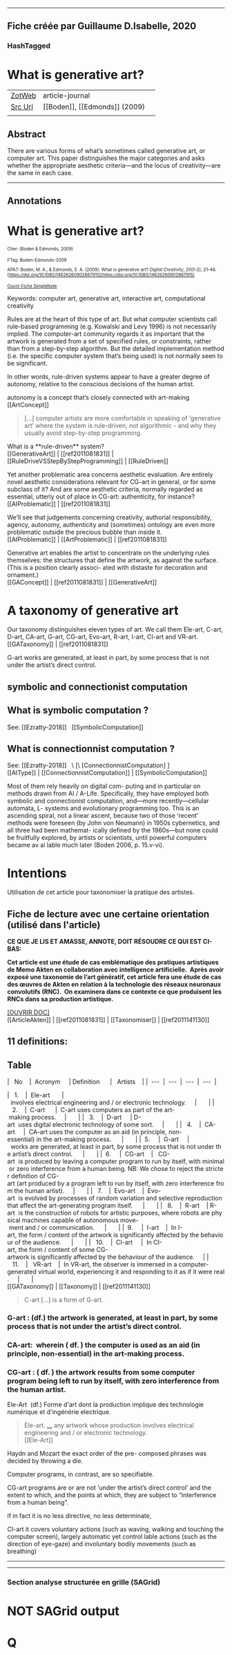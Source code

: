 
----
Fiche créée par Guillaume D.Isabelle, 2020 
---- 

### HashTagged 





# What is generative art?



|       |       |       |
|  ---  |  ---  |  ---  |
|   [ZotWeb](http://zotero.org/users/180474/items/VPTVB8MS)    | article-journal      |       |
|   [Src Url](https://www.tandfonline.com/doi/full/10.1080/14626260902867915)    |  [[Boden]], [[Edmonds]] (2009)     |       |
|       |       |       |


## Abstract

There are various forms of what’s sometimes called generative art, or computer art. This paper distinguishes the major categories and asks whether the appropriate aesthetic criteria—and the locus of creativity—are the same in each case.

----

## Annotations

What is generative art?
=======================



<font size=-3>Citer: (Boden & Edmonds, 2009)

FTag: Boden-Edmonds-2009

APA7: Boden, M. A., & Edmonds, E. A. (2009). What is generative art? _Digital Creativity_, _20_(1–2), 21–46. [https://doi.org/10.1080/14626260902867915](https://doi.org/10.1080/14626260902867915) [](https://doi.org/10.1080/14626260902867915)

  

 [Ouvrir Fiche SimpleNote](https://app.simplenote.com/p/y75fd2)</font>



Keywords: computer art, generative art, interactive art, computational creativity



Rules are at the heart of this type of art. But what computer scientists call rule-based programming (e.g. Kowalski and Levy 1996) is not necessarily implied. The computer-art community regards it as important that the artwork is generated from a set of specified rules, or constraints, rather than from a step-by-step algorithm. But the detailed implementation method (i.e. the specific computer system that’s being used) is not normally seen to be significant.



In other words, rule-driven systems appear to have a greater degree of autonomy, relative to the conscious decisions of the human artist.



autonomy is a concept that’s closely connected with art-making  
[[ArtConcept]] 





> [...] computer artists are more comfortable in speaking of ‘generative art’ where the system is rule-driven, not algorithmic - and why they usually avoid step-by-step programming.

What is a \*\*rule-driven\** system?  
[[GenerativeArt]] | [[ref2011081831]] | [[RuleDriveVSStepByStepProgramming]] | [[RuleDriven]] 





Yet another problematic area concerns aesthetic evaluation. Are entirely novel aesthetic considerations relevant for CG-art in general, or for some subclass of it? And are some aesthetic criteria, normally regarded as essential, utterly out of place in CG-art: authenticity, for instance?  
[[AIProblematic]] | [[ref2011081831]] 





We’ll see that judgements concerning creativity, authorial responsibility, agency, autonomy, authenticity and (sometimes) ontology are even more problematic outside the precious bubble than inside it.  
[[AIProblematic]] | [[ArtProblematic]] | [[ref2011081831]] 





Generative art enables the artist to concentrate on the underlying rules themselves: the structures that define the artwork, as against the surface. (This is a position clearly associ- ated with distaste for decoration and ornament.)  
[[GAConcept]] | [[ref2011081831]] | [[GenerativeArt]] 





A taxonomy of generative art
============================



Our taxonomy distinguishes eleven types of art. We call them Ele-art, C-art, D-art, CA-art, G-art, CG-art, Evo-art, R-art, I-art, CI-art and VR-art.  
[[GATaxonomy]] | [[ref2011081831]] 





G-art works are generated, at least in part, by some process that is not under the artist’s direct control.



symbolic and connectionist computation
--------------------------------------

What is symbolic computation ?
------------------------------

See: [[Ezratty-2018]]   [[SymbolicComputation]]  

What is connectionnist computation ?
------------------------------------

See: [[Ezratty-2018]]   \ [\ [ConnectionnistComputation\] \]   
[[AIType]] | [[ConnectionnistComputation]] | [[SymbolicComputation]] 





Most of them rely heavily on digital com- puting and in particular on methods drawn from AI / A-Life. Specifically, they have employed both symbolic and connectionist computation, and—more recently—cellular automata, L- systems and evolutionary programming too. This is an ascending spiral, not a linear ascent, because two of those ‘recent’ methods were foreseen (by John von Neumann) in 1950s cybernetics, and all three had been mathemat- ically defined by the 1960s—but none could be fruitfully explored, by artists or scientists, until powerful computers became av ai lable much later (Boden 2006, p. 15.v-vi).



Intentions
==========

Utilisation de cet article pour taxonomiser la pratique des artistes.

Fiche de lecture avec une certaine orientation (utilisé dans l'article)
-----------------------------------------------------------------------

**CE QUE JE LIS ET AMASSE, ANNOTE, DOIT RÉSOUDRE CE QUI EST CI-BAS:** 

**Cet article est une étude de cas emblématique des pratiques artistiques de Memo Akten en collaboration avec intelligence artificielle.  Après avoir exposé une taxonomie de l’art génératif, cet article fera une étude de cas des œuvres de Akten en relation à la technologie des réseaux neuronaux convolutifs (RNC).  On examinera dans ce contexte ce que produisent les RNCs dans sa production artistique.**

 [[OUVRIR DOC]](https://docs.google.com/document/d/1JEWJFFEM7HIb4k7bhwjPgWVemnpp5zLqdGLDjtfoUpc/edit#)  
[[ArticleAkten]] | [[ref2011081831]] | [[Taxonomiser]] | [[ref2011141130]] 





11 definitions: 
----------------



  

## Table

  

|   No    |  Acronym     | Definition      |   Artists    |
|  ---  |  ---  |  ---  |  ---  | 

|   1.    |  Ele-art       |  involves electrical engineering and / or electronic technology.     |       |
|   2.    |  C-art      |  C-art uses computers as part of the art- making process.     |       |
|   3.    |  D-art     | D-art  uses digital electronic technology of some sort.     |       |
|   4.    |  CA-art     |  CA-art uses the computer as an aid (in principle, non-essential) in the art-making process.      |       |
|  5.     |  G-art     |  works are generated, at least in part, by some process that is not under the artist’s direct control.      |       |
|  6.     |  CG-art    |   CG-art  is produced by leaving a computer program to run by itself, with minimal or zero interference from a human being. NB: We chose to reject the stricter definition of CG-art (art produced by a program left to run by itself, with zero interference from the human artist).     |       |
|   7.    |  Evo-art    |  Evo-art  is evolved by processes of random variation and selective reproduction that affect the art-generating program itself.      |       |
|   8.    |  R-art    | R-art  is the construction of robots for artistic purposes, where robots are physical machines capable of autonomous move- ment and / or communication.      |       |
|  9.     |  I-art    |  In I-art, the form / content of the artwork is significantly affected by the behaviour of the audience.      |       |
|   10.    |  CI-art     |  In CI-art, the form / content of some CG-artwork is significantly affected by the behaviour of the audience.     |
|   11.    |   VR-art    |  In VR-art, the observer is immersed in a computer-generated virtual world, experiencing it and responding to it as if it were real.     |       |  
[[GATaxonomy]] | [[Taxonomy]] | [[ref2011141130]] 





>C-art [...] is a form of G-art.



### G-art : (df.) the artwork is generated, at least in part, by some process that is not under the artist’s direct control.



### CA-art:  wherein ( df. ) the computer is used as an aid (in principle, non-essential) in the art-making process.



### CG-art : ( df. ) the artwork results from some computer program being left to run by itself, with zero interference from the human artist.



Ele-Art  (df.) Forme d'art dont la production implique des technologie numérique et d'ingénérie electrique.

>Ele-art. [...](df.) any artwork whose production involves electrical engineering and / or electronic technology.  
[[Ele-Art]] 





Haydn and Mozart the exact order of the pre- composed phrases was decided by throwing a die.



Computer programs, in contrast, are so specifiable.



CG-art programs are or are not ‘under the artist’s direct control’ and the extent to which, and the points at which, they are subject to “interference from a human being”.



if in fact it is no less directive, no less determinate,



CI-art it covers voluntary actions (such as waving, walking and touching the computer screen), largely automatic yet control lable actions (such as the direction of eye-gaze) and involuntary bodily movements (such as breathing)






----

----



### Section analyse structurée en grille (SAGrid)


# NOT SAGrid output

# Q

